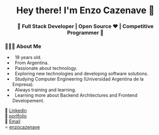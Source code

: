 <h1 align="center">Hey there! I'm Enzo Cazenave 👋 </h1>
<h3 align="center">🚀 Full Stack Developer | Open Source ♥ | Competitive Programmer  🚀</h3>
<div>
<div align="left"> 
  <h3> 👨🏻‍💻 About Me </h3>
    
  -  &nbsp; 19 years old.
  -  &nbsp; From Argentina.
  -  &nbsp; Passionate about technology.
  -  &nbsp; Exploring new technologies and developing software solutions.
  -  &nbsp; Studying Computer Engineering (Universidad Argentina de la Empresa).
  -  &nbsp; Always training and learning.
  -  &nbsp; Learning more about Backend Architectures and Frontend Developement.
</div> 
</div>

💼  [Linkedin](https://www.linkedin.com/in/enzo-cazenave/)<br/>
📄  [portfolio](https://enzocazenave.com)<br/>
📩  [Email](mailto:enzocazenavedev@hotmail.com)<br/>
⭐️  [enzocazenave](https://github.com/enzocazenave)

